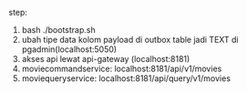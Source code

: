 
step:
1. bash ./bootstrap.sh
2. ubah tipe data kolom payload di outbox table jadi TEXT di pgadmin(localhost:5050)
3. akses api lewat api-gateway (localhost:8181)
4. moviecommandservice: localhost:8181/api/v1/movies
5. moviequeryservice: localhost:8181/api/query/v1/movies


